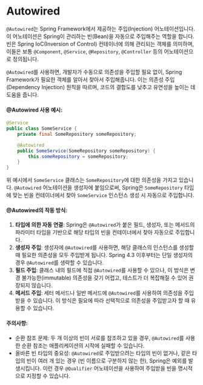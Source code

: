 # Autowired



`@Autowired`는 Spring Framework에서 제공하는 주입(Injection) 어노테이션입니다. 이 어노테이션은 Spring이 관리하는 빈(Bean)을 자동으로 주입해주는 역할을 합니다. 빈은 Spring IoC(Inversion of Control) 컨테이너에 의해 관리되는 객체를 의미하며, 이들은 보통 `@Component`, `@Service`, `@Repository`, `@Controller` 등의 어노테이션으로 정의됩니다.

`@Autowired`를 사용하면, 개발자가 수동으로 의존성을 주입할 필요 없이, Spring Framework가 필요한 객체를 알아서 찾아서 주입해줍니다. 이는 의존성 주입(Dependency Injection) 원칙을 따르며, 코드의 결합도를 낮추고 유연성을 높이는 데 도움을 줍니다.

#### @Autowired 사용 예시:

```java
@Service
public class SomeService {
    private final SomeRepository someRepository;

    @Autowired
    public SomeService(SomeRepository someRepository) {
        this.someRepository = someRepository;
    }
}
```

위 예시에서 `SomeService` 클래스는 `SomeRepository`에 대한 의존성을 가지고 있습니다. `@Autowired` 어노테이션을 생성자에 붙임으로써, Spring은 `SomeRepository` 타입에 맞는 빈을 컨테이너에서 찾아 `SomeService` 인스턴스 생성 시 자동으로 주입합니다.

#### @Autowired의 작동 방식:

1. **타입에 의한 자동 연결**: Spring은 `@Autowired`가 붙은 필드, 생성자, 또는 메서드의 파라미터 타입을 기반으로 해당 타입의 빈을 컨테이너에서 찾아 자동으로 주입합니다.
2. **생성자 주입**: 생성자에 `@Autowired`를 사용하면, 해당 클래스의 인스턴스를 생성할 때 필요한 의존성을 모두 주입받게 됩니다. Spring 4.3 이후부터는 단일 생성자의 경우 `@Autowired`를 생략할 수 있습니다.
3. **필드 주입**: 클래스 내의 필드에 직접 `@Autowired`를 사용할 수 있으나, 이 방식은 변경 불가능한(immutable) 의존성을 갖기 어렵고, 테스트가 더 복잡해질 수 있어 권장되지 않습니다.
4. **메서드 주입**: 세터 메서드나 일반 메서드에 `@Autowired`를 사용하여 의존성을 주입받을 수 있습니다. 이 방식은 필요에 따라 선택적으로 의존성을 주입받고자 할 때 유용할 수 있습니다.

#### 주의사항:

* 순환 참조 문제: 두 개 이상의 빈이 서로를 참조하고 있을 경우, `@Autowired`를 사용한 순환 참조는 애플리케이션의 시작에 실패할 수 있습니다.
* 올바른 빈 타입의 중요성: `@Autowired`로 주입받으려는 타입의 빈이 없거나, 같은 타입의 빈이 여러 개 있는 경우 (빈 이름으로 구분하지 않는 한), Spring은 예외를 발생시킵니다. 이런 경우 `@Qualifier` 어노테이션을 사용하여 주입받을 빈을 명시적으로 지정할 수 있습니다.

